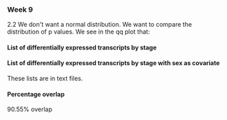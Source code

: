 ### Week 9

2.2 We don't want a normal distribution. We want to compare the distribution of p values. We see in the qq plot that:

#### List of differentially expressed transcripts by stage

#### List of differentially expressed transcripts by stage with sex as covariate
These lists are in text files.

#### Percentage overlap
90.55\% overlap